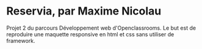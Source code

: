# Reservia, par Maxime Nicolau

Projet 2 du parcours Développement web d'Openclassrooms. Le but est de reproduire une maquette responsive en html et css sans utiliser de framework.
